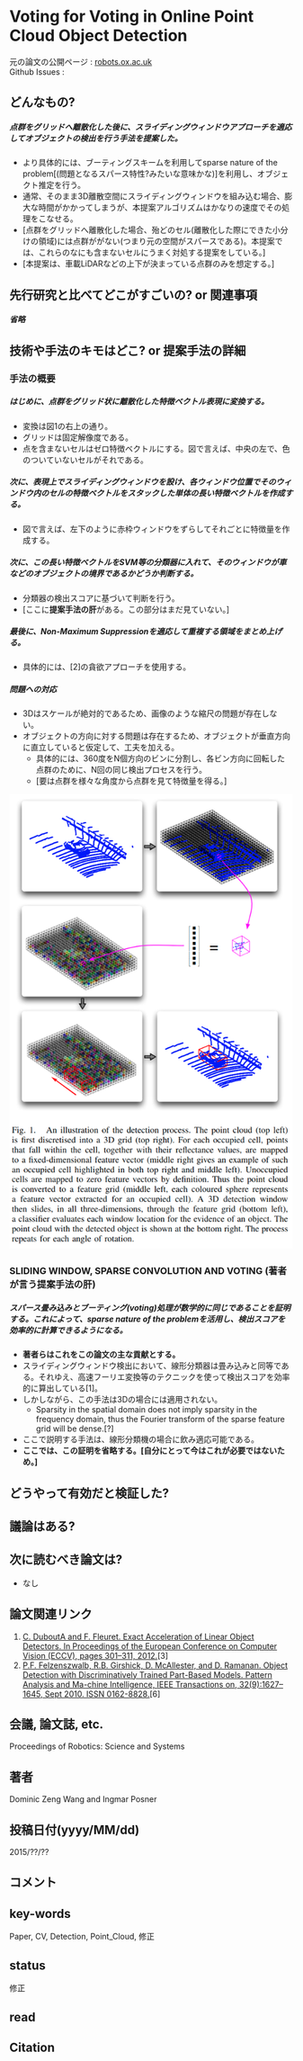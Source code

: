 # Voting for Voting in Online Point Cloud Object Detection

元の論文の公開ページ : [robots.ox.ac.uk](http://www.robots.ox.ac.uk/~mobile/Papers/2015RSS_wang.pdf)  
Github Issues : []()  

## どんなもの?
##### 点群をグリッドへ離散化した後に、スライディングウィンドウアプローチを適応してオブジェクトの検出を行う手法を提案した。
- より具体的には、ブーティングスキームを利用してsparse nature of the problem[(問題となるスパース特性?みたいな意味かな)]を利用し、オブジェクト推定を行う。
- 通常、そのまま3D離散空間にスライディングウィンドウを組み込む場合、膨大な時間がかかってしまうが、本提案アルゴリズムはかなりの速度でその処理をこなせる。
- [点群をグリッドへ離散化した場合、殆どのセル(離散化した際にできた小分けの領域)には点群ががない(つまり元の空間がスパースである)。本提案では、これらのなにも含まないセルにうまく対処する提案をしている。]
- [本提案は、車載LiDARなどの上下が決まっている点群のみを想定する。]


## 先行研究と比べてどこがすごいの? or 関連事項
##### 省略

## 技術や手法のキモはどこ? or 提案手法の詳細
### 手法の概要
##### はじめに、点群をグリッド状に離散化した特徴ベクトル表現に変換する。
- 変換は図1の右上の通り。
- グリッドは固定解像度である。
- 点を含まないセルはゼロ特徴ベクトルにする。図で言えば、中央の左で、色のついていないセルがそれである。

##### 次に、表現上でスライディングウィンドウを設け、各ウィンドウ位置でそのウィンドウ内のセルの特徴ベクトルをスタックした単体の長い特徴ベクトルを作成する。
- 図で言えば、左下のように赤枠ウィンドウをずらしてそれごとに特徴量を作成する。

##### 次に、この長い特徴ベクトルをSVM等の分類器に入れて、そのウィンドウが車などのオブジェクトの境界であるかどうか判断する。
- 分類器の検出スコアに基づいて判断を行う。
- [ここに**提案手法の肝**がある。この部分はまだ見ていない。]

##### 最後に、Non-Maximum Suppressionを適応して重複する領域をまとめ上げる。
- 具体的には、[2]の貪欲アプローチを使用する。

##### 問題への対応
- 3Dはスケールが絶対的であるため、画像のような縮尺の問題が存在しない。
- オブジェクトの方向に対する問題は存在するため、オブジェクトが垂直方向に直立していると仮定して、工夫を加える。
    - 具体的には、360度をN個方向のビンに分割し、各ビン方向に回転した点群のために、N回の同じ検出プロセスを行う。
    - [要は点群を様々な角度から点群を見て特徴量を得る。]

![fig1](img/VfViOPCOD/fig1.png)

### SLIDING WINDOW, SPARSE CONVOLUTION AND VOTING (著者が言う提案手法の肝)
##### スパース畳み込みとブーティング(voting)処理が数学的に同じであることを証明する。これによって、sparse nature of the problemを活用し、検出スコアを効率的に計算できるようになる。
- **著者らはこれをこの論文の主な貢献とする。**
- スライディングウィンドウ検出において、線形分類器は畳み込みと同等である。それゆえ、高速フーリエ変換等のテクニックを使って検出スコアを効率的に算出している[1]。
- しかしながら、この手法は3Dの場合には適用されない。
    - Sparsity in the spatial domain does not imply sparsity in the frequency domain, thus the Fourier transform of the sparse feature grid will be dense.[?]
- ここで説明する手法は、線形分類機の場合に飲み適応可能である。
- **ここでは、この証明を省略する。[自分にとって今はこれが必要ではないため。]**

## どうやって有効だと検証した?

## 議論はある?

## 次に読むべき論文は?
- なし

## 論文関連リンク
1. [C. DuboutA and F. Fleuret. Exact Acceleration of Linear Object Detectors. In Proceedings of the European Conference on Computer Vision (ECCV), pages 301–311, 2012.](https://link.springer.com/content/pdf/10.1007%2F978-3-642-33712-3_22.pdf)[3]
2. [P.F. Felzenszwalb, R.B. Girshick, D. McAllester, and D. Ramanan. Object Detection with Discriminatively Trained Part-Based Models. Pattern Analysis and Ma-chine Intelligence, IEEE Transactions on, 32(9):1627– 1645, Sept 2010. ISSN 0162-8828.](http://cs.brown.edu/people/pfelzens/papers/lsvm-pami.pdf)[6]

## 会議, 論文誌, etc.
Proceedings of Robotics: Science and Systems

## 著者
Dominic Zeng Wang and Ingmar Posner

## 投稿日付(yyyy/MM/dd)
2015/??/??

## コメント

## key-words
Paper, CV, Detection, Point_Cloud, 修正

## status
修正

## read

## Citation
